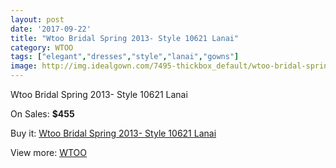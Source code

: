 ```yaml
---
layout: post
date: '2017-09-22'
title: "Wtoo Bridal Spring 2013- Style 10621 Lanai"
category: WTOO
tags: ["elegant","dresses","style","lanai","gowns"]
image: http://img.idealgown.com/7495-thickbox_default/wtoo-bridal-spring-2013-style-10621-lanai.jpg
---
```

Wtoo Bridal Spring 2013- Style 10621 Lanai

On Sales: **$455**
<a href="https://www.idealgown.com/en/wtoo/3170-wtoo-bridal-spring-2013-style-10621-lanai.html"><amp-img layout="responsive" width="600" height="600" src="//img.idealgown.com/7495-thickbox_default/wtoo-bridal-spring-2013-style-10621-lanai.jpg" alt="Wtoo Bridal Spring 2013- Style 10621 Lanai 0" /></a>
<a href="https://www.idealgown.com/en/wtoo/3170-wtoo-bridal-spring-2013-style-10621-lanai.html"><amp-img layout="responsive" width="600" height="600" src="//img.idealgown.com/7496-thickbox_default/wtoo-bridal-spring-2013-style-10621-lanai.jpg" alt="Wtoo Bridal Spring 2013- Style 10621 Lanai 1" /></a>

Buy it: [Wtoo Bridal Spring 2013- Style 10621 Lanai](https://www.idealgown.com/en/wtoo/3170-wtoo-bridal-spring-2013-style-10621-lanai.html "Wtoo Bridal Spring 2013- Style 10621 Lanai")

View more: [WTOO](https://www.idealgown.com/en/39-wtoo "WTOO")